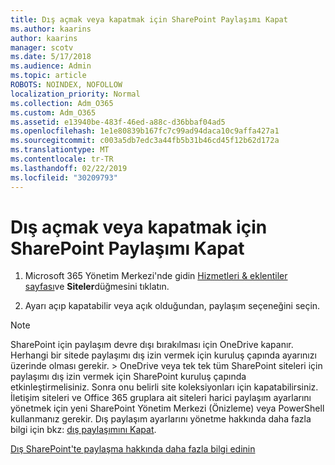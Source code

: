 ```yaml
---
title: Dış açmak veya kapatmak için SharePoint Paylaşımı Kapat
ms.author: kaarins
author: kaarins
manager: scotv
ms.date: 5/17/2018
ms.audience: Admin
ms.topic: article
ROBOTS: NOINDEX, NOFOLLOW
localization_priority: Normal
ms.collection: Adm_O365
ms.custom: Adm_O365
ms.assetid: e13940be-483f-46ed-a88c-d36bbaf04ad5
ms.openlocfilehash: 1e1e80839b167fc7c99ad94daca10c9affa427a1
ms.sourcegitcommit: c003a5db7edc3a44fb5b31b46cd45f12b62d172a
ms.translationtype: MT
ms.contentlocale: tr-TR
ms.lasthandoff: 02/22/2019
ms.locfileid: "30209793"
---
```

# <a name="turn-external-sharing-on-or-off-for-sharepoint"></a>Dış açmak veya kapatmak için SharePoint Paylaşımı Kapat

1. Microsoft 365 Yönetim Merkezi'nde gidin [Hizmetleri &amp; eklentiler sayfası](https://portal.office.com/adminportal/home#/Settings/ServicesAndAddIns)ve **Siteler**düğmesini tıklatın.
    
2. Ayarı açıp kapatabilir veya açık olduğundan, paylaşım seçeneğini seçin.
    
> [!NOTE]
> SharePoint için paylaşım devre dışı bırakılması için OneDrive kapanır. Herhangi bir sitede paylaşımı dış izin vermek için kuruluş çapında ayarınızı üzerinde olması gerekir. > OneDrive veya tek tek tüm SharePoint siteleri için paylaşımı dış izin vermek için SharePoint kuruluş çapında etkinleştirmelisiniz. Sonra onu belirli site koleksiyonları için kapatabilirsiniz. İletişim siteleri ve Office 365 gruplara ait siteleri harici paylaşım ayarlarını yönetmek için yeni SharePoint Yönetim Merkezi (Önizleme) veya PowerShell kullanmanız gerekir. Dış paylaşım ayarlarını yönetme hakkında daha fazla bilgi için bkz: [dış paylaşımını Kapat](https://go.microsoft.com/fwlink/?linkid=866426). 
  
[Dış SharePoint'te paylaşma hakkında daha fazla bilgi edinin](https://go.microsoft.com/fwlink/?linkid=734908)
  

